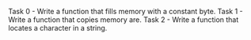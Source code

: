 Task 0 - Write a function that fills memory with a constant byte.
Task 1 - Write a function that copies memory are.
Task 2 - Write a function that locates a character in a string.

